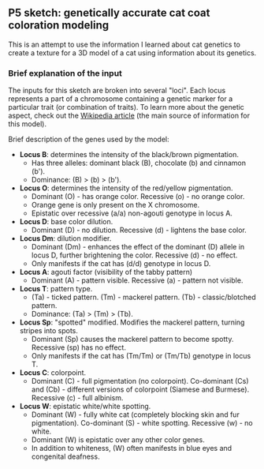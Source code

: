 ## P5 sketch: genetically accurate cat coat coloration modeling

This is an attempt to use the information I learned about cat genetics to create a texture for a 3D model of a cat using information about its genetics.

### Brief explanation of the input
The inputs for this sketch are broken into several "loci". Each locus represents a part of a chromosome containing a genetic marker for a particular trait (or combination of traits).
To learn more about the genetic aspect, check out the [Wikipedia article](https://en.wikipedia.org/wiki/Cat_coat_genetics) (the main source of information for this model).

Brief description of the genes used by the model:
* **Locus B**: determines the intensity of the black/brown pigmentation.
  * Has three alleles: dominant black (B), chocolate (b) and cinnamon (b').
  * Dominance: (B) > (b) > (b').
* **Locus O**: determines the intensity of the red/yellow pigmentation.
  * Dominant (O) - has orange color. Recessive (o) - no orange color.
  * Orange gene is only present on the X chromosome.
  * Epistatic over recessive (a/a) non-agouti genotype in locus A.
* **Locus D**: base color dilution.
  * Dominant (D) - no dilution. Recessive (d) - lightens the base color.
* **Locus Dm**: dilution modifier.
  * Dominant (Dm) - enhances the effect of the dominant (D) allele in locus D, further brightening the color. Recessive (d) - no effect.
  * Only manifests if the cat has (d/d) genotype in locus D.
* **Locus A**: agouti factor (visibility of the tabby pattern)
  * Dominant (A) - pattern visible. Recessive (a) - pattern not visible.
* **Locus T**: pattern type.
  * (Ta) - ticked pattern. (Tm) - mackerel pattern. (Tb) - classic/blotched pattern.
  * Dominance: (Ta) > (Tm) > (Tb).
* **Locus Sp**: "spotted" modified. Modifies the mackerel pattern, turning stripes into spots.
  * Dominant (Sp) causes the mackerel pattern to become spotty. Recessive (sp) has no effect.
  * Only manifests if the cat has (Tm/Tm) or (Tm/Tb) genotype in locus T.
* **Locus C**: colorpoint.
  * Dominant (C) - full pigmentation (no colorpoint). Co-dominant (Cs) and (Cb) - different versions of colorpoint (Siamese and Burmese). Recessive (c) - full albinism.
* **Locus W**: epistatic white/white spotting.
  * Dominant (W) - fully white cat (completely blocking skin and fur pigmentation). Co-dominant (S) - white spotting. Recessive (w) - no white.
  * Dominant (W) is epistatic over any other color genes.
  * In addition to whiteness, (W) often manifests in blue eyes and congenital deafness.
